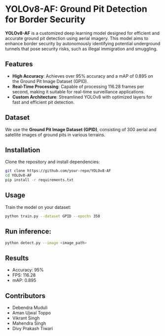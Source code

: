 # YOLOv8-AF: Ground Pit Detection for Border Security

**YOLOv8-AF** is a customized deep learning model designed for efficient and accurate ground pit detection using aerial imagery. This model aims to enhance border security by autonomously identifying potential underground tunnels that pose security risks, such as illegal immigration and smuggling.

## Features
- **High Accuracy**: Achieves over 95% accuracy and a mAP of 0.895 on the Ground Pit Image Dataset (GPID).
- **Real-Time Processing**: Capable of processing 116.28 frames per second, making it suitable for real-time surveillance applications.
- **Custom Architecture**: Streamlined YOLOv8 with optimized layers for fast and efficient pit detection.

## Dataset
We use the **Ground Pit Image Dataset (GPID)**, consisting of 300 aerial and satellite images of ground pits in various terrains.

## Installation
Clone the repository and install dependencies:

```bash
git clone https://github.com/your-repo/YOLOv8-AF
cd YOLOv8-AF
pip install -r requirements.txt
```
## Usage
Train the model on your dataset:
```bash
python train.py --dataset GPID --epochs 350
```
## Run inference:
```bash
python detect.py --image <image_path>
```
## Results
- Accuracy: 95%
- FPS: 116.28
- mAP: 0.895

## Contributors
- Debendra Muduli
- Aman Ujwal Toppo
- Vikrant Singh
- Mahendra Singh
- Divy Prakash Tiwari

